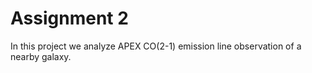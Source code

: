 # Assignment 2
In this project we analyze APEX CO(2-1) emission line observation of a nearby
galaxy.
